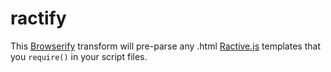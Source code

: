 # ractify

This [Browserify](https://github.com/substack/node-browserify) transform will pre-parse any .html [Ractive.js](https://github.com/ractivejs/ractive) templates that you `require()` in your script files. 
